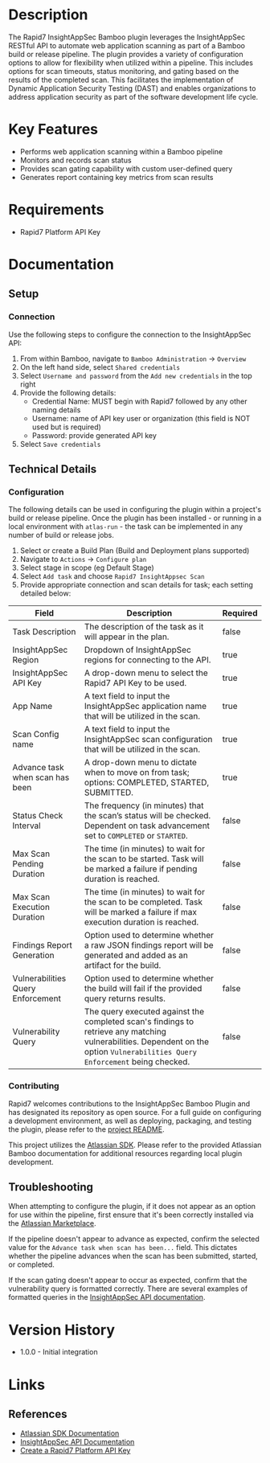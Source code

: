 # Description

The Rapid7 InsightAppSec Bamboo plugin leverages the InsightAppSec RESTful API to automate web application scanning as part of a Bamboo build or release pipeline. The plugin provides a variety of configuration options to allow for flexibility when utilized within a pipeline. This includes options for scan timeouts, status monitoring, and gating based on the results of the completed scan. This facilitates the implementation of Dynamic Application Security Testing (DAST) and enables organizations to address application security as part of the software development life cycle.

# Key Features

* Performs web application scanning within a Bamboo pipeline
* Monitors and records scan status
* Provides scan gating capability with custom user-defined query
* Generates report containing key metrics from scan results

# Requirements

* Rapid7 Platform API Key

# Documentation

## Setup

### Connection

Use the following steps to configure the connection to the InsightAppSec API:

1. From within Bamboo, navigate to `Bamboo Administration` -> `Overview`
2. On the left hand side, select `Shared credentials`
3. Select `Username and password` from the `Add new credentials` in the top right
4. Provide the following details:
   - Credential Name: MUST begin with Rapid7 followed by any other naming details
   - Username: name of API key user or organization (this field is NOT used but is required)
   - Password: provide generated API key
5. Select `Save credentials`

## Technical Details

### Configuration

The following details can be used in configuring the plugin within a project's build or release pipeline. Once the plugin has been installed - or running in a local environment with `atlas-run` - the task can be implemented in any number of build or release jobs.

1. Select or create a Build Plan (Build and Deployment plans supported)
2. Navigate to `Actions` -> `Configure plan`
3. Select stage in scope (eg Default Stage)
4. Select `Add task` and choose `Rapid7 InsightAppsec Scan`
5. Provide appropriate connection and scan details for task; each setting detailed below:

| Field    | Description                 | Required|
|----------|------------------------------|---------|
| Task Description | The description of the task as it will appear in the plan. | false
| InsightAppSec Region | Dropdown of InsightAppSec regions for connecting to the API. | true
| InsightAppSec API Key | A drop-down menu to select the Rapid7 API Key to be used. | true
| App Name | A text field to input the InsightAppSec application name that will be utilized in the scan. | true
| Scan Config name | A text field to input the InsightAppSec scan configuration that will be utilized in the scan. | true
| Advance task when scan has been | A drop-down menu to dictate when to move on from task; options: COMPLETED, STARTED, SUBMITTED. | true
| Status Check Interval | The frequency (in minutes) that the scan’s status will be checked. Dependent on task advancement set to `COMPLETED` or `STARTED`. | false
| Max Scan Pending Duration | The time (in minutes) to wait for the scan to be started. Task will be marked a failure if pending duration is reached. | false
| Max Scan Execution Duration | The time (in minutes) to wait for the scan to be completed. Task will be marked a failure if max execution duration is reached. | false
| Findings Report Generation | Option used to determine whether a raw JSON findings report will be generated and added as an artifact for the build. | false
| Vulnerabilities Query Enforcement | Option used to determine whether the build will fail if the provided query returns results. | false
| Vulnerability Query | The query executed against the completed scan's findings to retrieve any matching vulnerabilities. Dependent on the option `Vulnerabilities Query Enforcement` being checked. | false

### Contributing

Rapid7 welcomes contributions to the InsightAppSec Bamboo Plugin and has designated its repository as open source. For a full guide on configuring a development environment, as well as deploying, packaging, and testing the plugin, please refer to the [project README](https://github.com/rapid7/insightappsec-bamboo-plugin/blob/master/README.md).

This project utilizes the [Atlassian SDK](https://developer.atlassian.com/server/framework/atlassian-sdk/downloads/). Please refer to the provided Atlassian Bamboo documentation for additional resources regarding local plugin development.

## Troubleshooting

When attempting to configure the plugin, if it does not appear as an option for use within the pipeline, first ensure that it's been correctly installed via the [Atlassian Marketplace](https://marketplace.atlassian.com/apps/1221109/rapid7-insightappsec-for-bamboo).

If the pipeline doesn't appear to advance as expected, confirm the selected value for the `Advance task when scan has been...` field. This dictates whether the pipeline advances when the scan has been submitted, started, or completed.

If the scan gating doesn't appear to occur as expected, confirm that the vulnerability query is formatted correctly. There are several examples of formatted queries in the [InsightAppSec API documentation](https://help.rapid7.com/insightappsec/en-us/api/v1/docs.html).

# Version History

* 1.0.0 - Initial integration

# Links

## References

* [Atlassian SDK Documentation](https://developer.atlassian.com/server/framework/atlassian-sdk/downloads/)
* [InsightAppSec API Documentation](https://help.rapid7.com/insightappsec/en-us/api/v1/docs.html)
* [Create a Rapid7 Platform API Key](https://insightappsec.help.rapid7.com/docs/get-started-with-the-insightappsec-api)